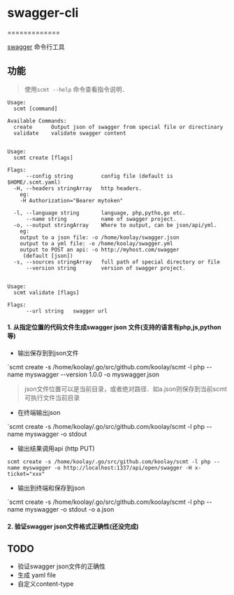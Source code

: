 # swagger-cli
=============

[swagger](http://swagger.io/specification/#pathsObject) 命令行工具

## 功能

> 使用` scmt --help ` 命令查看指令说明．  


```
Usage:
  scmt [command]

Available Commands:
  create      Output json of swagger from special file or directinary
  validate    validate swagger content

```

```

Usage:
  scmt create [flags]

Flags:
      --config string         config file (default is $HOME/.scmt.yaml)
  -H, --headers stringArray   http headers.
	eg:
	-H Authorization="Bearer mytoken"
	
  -l, --language string       language, php,pytho,go etc.
      --name string           name of swagger project.
  -o, --output stringArray    Where to output, can be json/api/yml.
	eg:
	output to a json file: -o /home/koolay/swagger.json
	output to a yml file: -o /home/koolay/swagger.yml
	output to POST an api: -o http://myhost.com/swagger
	 (default [json])
  -s, --sources stringArray   full path of special directory or file
      --version string        version of swagger project.

```

```

Usage:
  scmt validate [flags]

Flags:
      --url string   swagger url

```

#### 1. 从指定位置的代码文件生成swagger json 文件(支持的语言有php,js,python等)  

- 输出保存到到json文件

`scmt create -s /home/koolay/.go/src/github.com/koolay/scmt -l php --name myswagger --version 1.0.0 -o myswagger.json

> json文件位置可以是当前目录，或者绝对路径．如a.json则保存到当前scmt可执行文件当前目录

- 在终端输出json

`scmt create -s /home/koolay/.go/src/github.com/koolay/scmt -l php --name myswagger -o stdout

- 输出结果调用api (http PUT)

`scmt create -s /home/koolay/.go/src/github.com/koolay/scmt -l php --name myswagger -o http://localhost:1337/api/open/swagger -H x-ticket="xxx"`

- 输出到终端和保存到json

`scmt create -s /home/koolay/.go/src/github.com/koolay/scmt -l php --name myswagger -o stdout -o a.json


#### 2. 验证swagger json文件格式正确性(还没完成)


## TODO

- 验证swagger json文件的正确性
- 生成 yaml file
- 自定义content-type



